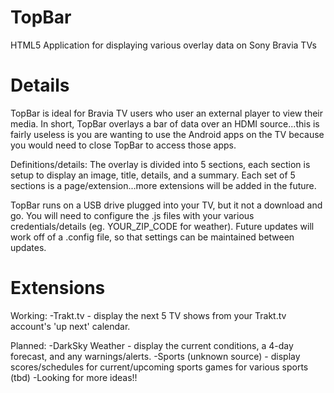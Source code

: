 # TopBar
HTML5 Application for displaying various overlay data on Sony Bravia TVs


Details
=============
TopBar is ideal for Bravia TV users who user an external player to view their media. In short, TopBar overlays a bar of data over an HDMI source...this is fairly useless is you are wanting to use the Android apps on the TV because you would need to close TopBar to access those apps. 

Definitions/details: The overlay is divided into 5 sections, each section is setup to display an image, title, details, and a summary. Each set of 5 sections is a page/extension...more extensions will be added in the future.

TopBar runs on a USB drive plugged into your TV, but it not a download and go. You will need to configure the .js files with your various credentials/details (eg. YOUR_ZIP_CODE for weather). Future updates will work off of a .config file, so that settings can be maintained between updates.

Extensions
==============
Working: 
-Trakt.tv - display the next 5 TV shows from your Trakt.tv account's 'up next' calendar.

Planned:
-DarkSky Weather - display the current conditions, a 4-day forecast, and any warnings/alerts.
-Sports (unknown source) - display scores/schedules for current/upcoming sports games for various sports (tbd)
-Looking for more ideas!!


